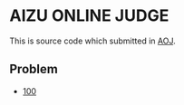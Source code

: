 # AIZU ONLINE JUDGE

This is source code which submitted in [AOJ](http://judge.u-aizu.ac.jp/onlinejudge).

## Problem

* [100](https://github.com/wkmkymt/AOJ/100)
